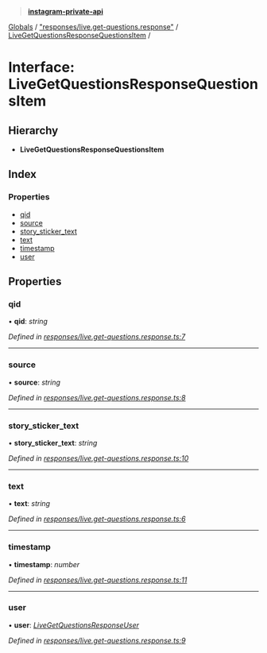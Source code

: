 > **[instagram-private-api](../README.md)**

[Globals](../globals.md) / ["responses/live.get-questions.response"](../modules/_responses_live_get_questions_response_.md) / [LiveGetQuestionsResponseQuestionsItem](_responses_live_get_questions_response_.livegetquestionsresponsequestionsitem.md) /

# Interface: LiveGetQuestionsResponseQuestionsItem

## Hierarchy

* **LiveGetQuestionsResponseQuestionsItem**

## Index

### Properties

* [qid](_responses_live_get_questions_response_.livegetquestionsresponsequestionsitem.md#qid)
* [source](_responses_live_get_questions_response_.livegetquestionsresponsequestionsitem.md#source)
* [story_sticker_text](_responses_live_get_questions_response_.livegetquestionsresponsequestionsitem.md#story_sticker_text)
* [text](_responses_live_get_questions_response_.livegetquestionsresponsequestionsitem.md#text)
* [timestamp](_responses_live_get_questions_response_.livegetquestionsresponsequestionsitem.md#timestamp)
* [user](_responses_live_get_questions_response_.livegetquestionsresponsequestionsitem.md#user)

## Properties

###  qid

• **qid**: *string*

*Defined in [responses/live.get-questions.response.ts:7](https://github.com/Nerixyz/instagram-private-api/blob/e5037ee/src/responses/live.get-questions.response.ts#L7)*

___

###  source

• **source**: *string*

*Defined in [responses/live.get-questions.response.ts:8](https://github.com/Nerixyz/instagram-private-api/blob/e5037ee/src/responses/live.get-questions.response.ts#L8)*

___

###  story_sticker_text

• **story_sticker_text**: *string*

*Defined in [responses/live.get-questions.response.ts:10](https://github.com/Nerixyz/instagram-private-api/blob/e5037ee/src/responses/live.get-questions.response.ts#L10)*

___

###  text

• **text**: *string*

*Defined in [responses/live.get-questions.response.ts:6](https://github.com/Nerixyz/instagram-private-api/blob/e5037ee/src/responses/live.get-questions.response.ts#L6)*

___

###  timestamp

• **timestamp**: *number*

*Defined in [responses/live.get-questions.response.ts:11](https://github.com/Nerixyz/instagram-private-api/blob/e5037ee/src/responses/live.get-questions.response.ts#L11)*

___

###  user

• **user**: *[LiveGetQuestionsResponseUser](_responses_live_get_questions_response_.livegetquestionsresponseuser.md)*

*Defined in [responses/live.get-questions.response.ts:9](https://github.com/Nerixyz/instagram-private-api/blob/e5037ee/src/responses/live.get-questions.response.ts#L9)*